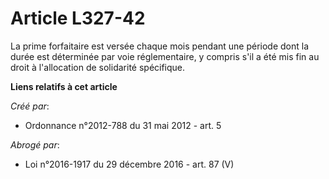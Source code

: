# Article L327-42

La prime forfaitaire est versée chaque mois pendant une période dont la durée est déterminée par voie réglementaire, y
compris s'il a été mis fin au droit à l'allocation de solidarité spécifique.

**Liens relatifs à cet article**

_Créé par_:

  - Ordonnance n°2012-788 du 31 mai 2012 - art. 5

_Abrogé par_:

  - Loi n°2016-1917 du 29 décembre 2016 - art. 87 (V)
